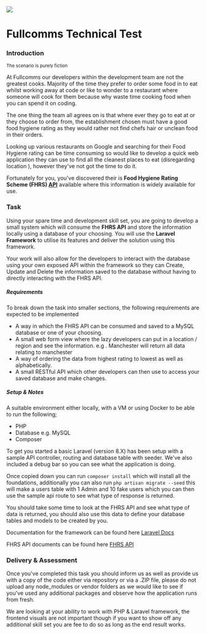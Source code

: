 <img src="https://media-exp1.licdn.com/dms/image/C560BAQEUERSyZ7Czuw/company-logo_200_200/0/1585067951462?e=2159024400&v=beta&t=yZTy6SnnR4xeNlhF0KKN_FRECfTKf2ywfp0WP-6cm1I">

<h1>Fullcomms Technical Test</h1>

<h3>Introduction</h3>
<small>The scenario is purely fiction</small>
<p> </p>
<p>At Fullcomms our developers within the development team are not the greatest cooks. Majority of the time they
 prefer to order some food in to eat whilst working away at code or like to wonder to a restaurant where someone will
  cook for them because why waste time cooking food when you can spend it on coding.
</p>

<p>The one thing the team all agrees on is that where ever they go to eat at or they choose to order from, the
 establishment chosen must have a good food hygiene rating as they would rather not find chefs hair or unclean food
  in their orders.
</p>

<p>Looking up various restaurants on Google and searching for their Food Hygiene rating can be time consuming so would
 like to develop a quick web application they can use to find all the cleanest places to eat (disregarding location
 ), however they've not got the time to do it.</p>
 
 <p>Fortunately for you, you've discovered their is <b>Food Hygiene Rating Scheme (FHRS) <a href="https://api.ratings.food.gov.uk/help">API</a></b> available
  where
  this
  information is widely available for use.
 </p>
 
 <h3>Task</h3>
 <p>Using your spare time and development skill set, you are going to develop a small system which will consume the
  <b>FHRS API</b> and store the information locally using a database of your choosing. You will use the <b>Laravel
   Framework</b> to utilise its features and deliver the solution using this framework.</p>
   
   <p>Your work will also allow for the developers to interact with the database using your own exposed API within
    the framework so they can Create, Update and Delete the information saved to the database without having to
     directly interacting with the FHRS API.
   </p>
  
 <h5>Requirements</h5>
 <p>To break down the task into smaller sections, the following requirements are expected to be implemented</p>
 <ul>
 <li>A way in which the FHRS API can be consumed and saved to a MySQL database or one of your choosing.</li>
 <li>A small web form view where the lazy developers can put in a location / region and see the information. e.g
 . Manchester will return all data relating to manchester
  </li>
  <li>A way of ordering the data from highest rating to lowest as well as alphabetically.</li>
 <li>A small RESTful API which other developers can then use to access your saved database and make changes.</li>
 </ul>
 
 <h5>Setup & Notes</h5>
 <p>A suitable environment either locally, with a VM or using Docker to be able to run the following;</p>
 <ul>
 <li>PHP</li>
 <li>Database e.g. MySQL</li>
 <li>Composer</li>
 </ul>
 
 <p>To get you started a basic Laravel (version 8.X) has been setup with a sample API controller, routing and database
  table with seeder. We've also included a debug bar so you can see what the application is doing.</p>
  <p>Once copied down you can run <code>composer install</code> which will install all the foundations, additionally
   you can also run <code>php artisan migrate --seed</code> this will make a users table with 1 Admin and 10 fake
    users which you can then use the sample api route to see what type of response is returned.
   </p>
   
   <p>You should take some time to look at the FHRS API and see what type of data is returned, you should also use
    this data to define your database tables and models to be created by you.
   </p>
   
   <p>Documentation for the framework can be found here <a href="https://laravel.com/docs/8.x/installation">Laravel Docs</a></p>
   <p>FHRS API documents can be found here <a href="https://api.ratings.food.gov.uk/Help/Index">FHRS API</a></p>
   
<h3>Delivery & Assessment</h3>
<p>Once you've completed this task you should inform us as well as provide us with a copy of the code either via
 repository or via a .ZIP file, please do not upload any node_modules or vendor folders as we would like to see if
  you've used any additional packages and observe how the application runs from fresh.
</p>

<p>We are looking at your ability to work with PHP & Laravel framework, the frontend visuals are not important though
 if you want to show off any additional skill set you are fee to do so as long as the end result works.
</p>
